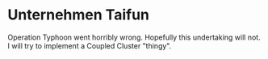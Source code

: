 # Unternehmen Taifun
Operation Typhoon went horribly wrong. Hopefully this undertaking will not. I will try to implement a Coupled Cluster "thingy".
